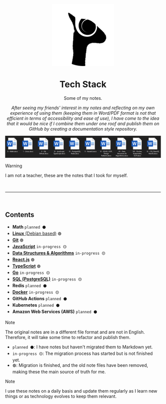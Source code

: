 <p align="center">
  <img src="logo.png" height="200">
</p>

<h1 align="center">Tech Stack</h1>

<p align="center">
  Some of my notes.
</p>

<p align="center" >
  <em>
    After seeing my friends' interest in my notes and reflecting on my own experience of using them (keeping them in Word/PDF format is not that efficient in terms of accessibility and ease of use), I have come to the idea that it would be nice if I combine them under one roof and publish them on GitHub by creating a documentation style repository.
  </em>
</p>

<p align="center">
  <img src="./my-notes.png" height="auto">
</p>

> [!WARNING]
> I am not a teacher, these are the notes that I took for myself.

<br>
<hr>
<br>

## Contents

- **Math** `planned ⚫`
- [**Linux** (Debian based)](./linux/README.md) `🟢`
- [**Git**](./git/README.md) `🟢`
- [**JavaScript**](./js/README.md) `in-progress 🟡`
- [**Data Structures & Algorithms**](./dsa/README.md) `in-progress 🟡`
- [**React.js**](./react/README.md) `🟢`
- [**TypeScript**](./ts/README.md) `🟢`
- [**Go**](./go/README.md) `in-progress 🟡`
- [**SQL (PostgreSQL)**](./sql/README.md) `in-progress 🟡`
- **Redis** `planned ⚫`
- [**Docker**](./docker/README.md) `in-progress 🟡`
- **GitHub Actions** `planned ⚫`
- **Kubernetes** `planned ⚫`
- **Amazon Web Services (AWS)** `planned ⚫`

> [!NOTE]
> The original notes are in a different file format and are not in English. Therefore, it will take some time to refactor and publish them.
>
> - `planned ⚫`: I have notes but haven't migrated them to Markdown yet.
> - `in-progress 🟡`: The migration process has started but is not finished yet.
> - `🟢`: Migration is finished, and the old note files have been removed, making these the main source of truth for me.

> [!NOTE]
> I use these notes on a daily basis and update them regularly as I learn new things or as technology evolves to keep them relevant.
